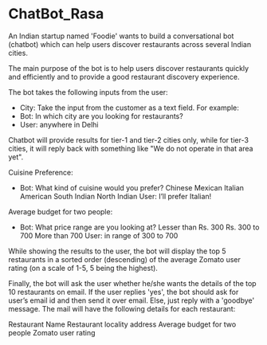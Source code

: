 # ChatBot_Rasa

An Indian startup named 'Foodie' wants to build a conversational bot (chatbot) which can help users discover restaurants across several Indian cities.

The main purpose of the bot is to help users discover restaurants quickly and efficiently and to provide a good restaurant discovery experience.

The bot takes the following inputs from the user:

 - City: Take the input from the customer as a text field. For example:
 - Bot: In which city are you looking for restaurants?
 - User: anywhere in Delhi

Chatbot will provide results for tier-1 and tier-2 cities only, while for tier-3 cities, it will reply back with something like "We do not operate in that area yet".

Cuisine Preference: 

 - Bot: What kind of cuisine would you prefer?
Chinese
Mexican
Italian
American
South Indian
North Indian
User: I’ll prefer Italian!
 
Average budget for two people: 

 - Bot: What price range are you looking at?
Lesser than Rs. 300
Rs. 300 to 700
More than 700
User: in range of 300 to 700

While showing the results to the user, the bot will display the top 5 restaurants in a sorted order (descending) of the average Zomato user rating (on a scale of 1-5, 5 being the highest).

Finally, the bot will ask the user whether he/she wants the details of the top 10 restaurants on email. If the user replies 'yes', the bot should ask for user’s email id and then send it over email. Else, just reply with a 'goodbye' message. The mail will have the following details for each restaurant:

Restaurant Name
Restaurant locality address
Average budget for two people
Zomato user rating
